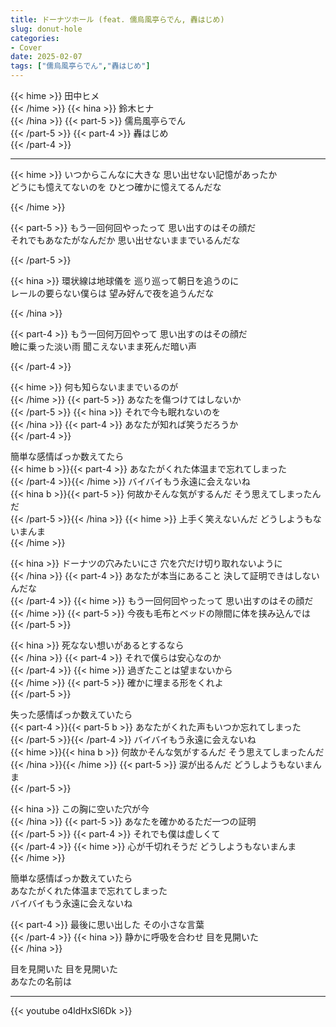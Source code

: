 ```yaml
---
title: ドーナツホール (feat. 儒烏風亭らでん, 轟はじめ)
slug: donut-hole
categories:
- Cover
date: 2025-02-07
tags: ["儒烏風亭らでん","轟はじめ"]
---
```


{{< hime >}}
田中ヒメ  
{{< /hime >}}
{{< hina >}}
鈴木ヒナ  
{{< /hina >}}
{{< part-5 >}}
儒烏風亭らでん  
{{< /part-5 >}}
{{< part-4 >}}
轟はじめ  
{{< /part-4 >}}


---

{{< hime >}}
いつからこんなに大きな 思い出せない記憶があったか  
どうにも憶えてないのを ひとつ確かに憶えてるんだな  

{{< /hime >}}

{{< part-5 >}}
もう一回何回やったって 思い出すのはその顔だ  
それでもあなたがなんだか 思い出せないままでいるんだな  

{{< /part-5 >}}

{{< hina >}}
環状線は地球儀を 巡り巡って朝日を追うのに  
レールの要らない僕らは 望み好んで夜を追うんだな  

{{< /hina >}}

{{< part-4 >}}
もう一回何万回やって 思い出すのはその顔だ  
瞼に乗った淡い雨 聞こえないまま死んだ暗い声  

{{< /part-4 >}}

{{< hime >}}
何も知らないままでいるのが  
{{< /hime >}}
{{< part-5 >}}
あなたを傷つけてはしないか  
{{< /part-5 >}}
{{< hina >}}
それで今も眠れないのを  
{{< /hina >}}
{{< part-4 >}}
あなたが知れば笑うだろうか  
{{< /part-4 >}}

簡単な感情ばっか数えてたら  
{{< hime b >}}{{< part-4 >}}
あなたがくれた体温まで忘れてしまった  
{{< /part-4 >}}{{< /hime >}}
バイバイもう永遠に会えないね  
{{< hina b >}}{{< part-5 >}}
何故かそんな気がするんだ そう思えてしまったんだ  
{{< /part-5 >}}{{< /hina >}}
{{< hime >}}
上手く笑えないんだ どうしようもないまんま  
{{< /hime >}}

{{< hina >}}
ドーナツの穴みたいにさ 穴を穴だけ切り取れないように  
{{< /hina >}}
{{< part-4 >}}
あなたが本当にあること 決して証明できはしないんだな  
{{< /part-4 >}}
{{< hime >}}
もう一回何回やったって 思い出すのはその顔だ  
{{< /hime >}}
{{< part-5 >}}
今夜も毛布とベッドの隙間に体を挟み込んでは  
{{< /part-5 >}}

{{< hina >}}
死なない想いがあるとするなら  
{{< /hina >}}
{{< part-4 >}}
それで僕らは安心なのか  
{{< /part-4 >}}
{{< hime >}}
過ぎたことは望まないから  
{{< /hime >}}
{{< part-5 >}}
確かに埋まる形をくれよ  
{{< /part-5 >}}

失った感情ばっか数えていたら  
{{< part-4 >}}{{< part-5 b >}}
あなたがくれた声もいつか忘れてしまった  
{{< /part-5 >}}{{< /part-4 >}}
バイバイもう永遠に会えないね  
{{< hime >}}{{< hina b >}}
何故かそんな気がするんだ そう思えてしまったんだ  
{{< /hina >}}{{< /hime >}}
{{< part-5 >}}
涙が出るんだ どうしようもないまんま  
{{< /part-5 >}}

{{< hina >}}
この胸に空いた穴が今  
{{< /hina >}}
{{< part-5 >}}
あなたを確かめるただ一つの証明  
{{< /part-5 >}}
{{< part-4 >}}
それでも僕は虚しくて  
{{< /part-4 >}}
{{< hime >}}
心が千切れそうだ どうしようもないまんま  
{{< /hime >}}

簡単な感情ばっか数えていたら  
あなたがくれた体温まで忘れてしまった  
バイバイもう永遠に会えないね  

{{< part-4 >}}
最後に思い出した その小さな言葉  
{{< /part-4 >}}
{{< hina >}}
静かに呼吸を合わせ 目を見開いた  
{{< /hina >}}


目を見開いた 目を見開いた  
あなたの名前は  

---

{{< youtube o4ldHxSl6Dk >}}